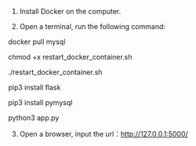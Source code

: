 1. Install Docker on the computer.

2. Open a terminal, run the following command:

docker pull mysql

chmod +x restart_docker_container.sh

./restart_docker_container.sh

pip3 install flask

pip3 install pymysql

python3 app.py

3. Open a browser, input the url：http://127.0.0.1:5000/

